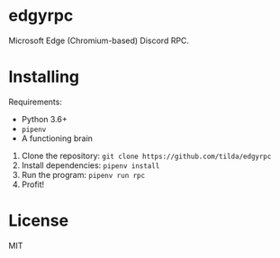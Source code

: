 # edgyrpc
Microsoft Edge (Chromium-based) Discord RPC.

# Installing
Requirements:
- Python 3.6+
- `pipenv`
- A functioning brain

1. Clone the repository: `git clone https://github.com/tilda/edgyrpc`
2. Install dependencies: `pipenv install`
3. Run the program: `pipenv run rpc`
4. Profit!

# License
MIT